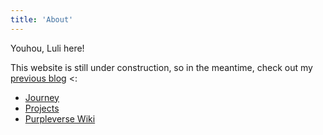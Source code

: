 ```yaml
---
title: 'About'
---
```


Youhou, Luli here!

This website is still under construction, so in the meantime, check out my [previous blog](https://lulullia.tumblr.com/about) <:

- [Journey](/journey)
- [Projects](/projects)
- [Purpleverse Wiki](/world)